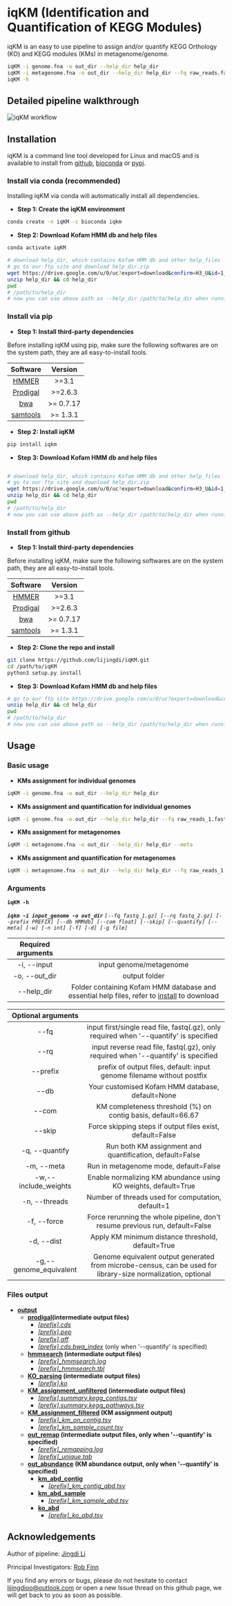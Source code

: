 # iqKM (Identification and Quantification of KEGG Modules)

iqKM is an easy to use pipeline to assign and/or quantify KEGG Orthology (KO) and KEGG modules (KMs) in metagenome/genome.

```bash
iqKM -i genome.fna -o out_dir --help_dir help_dir
iqKM -i metagenome.fna -o out_dir --help_dir help_dir --fq raw_reads.fastq(.gz) --meta --quantify
iqKM -h
```

## Detailed pipeline walkthrough

![iqKM workflow](https://github.com/lijingdi/iqKM/blob/master/iqkm_workflow.jpg)

## Installation

iqKM is a command line tool developed for Linux and macOS and is available to install from [github](https://github.com/lijingdi/iqKM), [bioconda](https://github.com/lijingdi/iqKM) or [pypi](https://pypi.org/project/iqkm/).


### Install via conda (recommended)

Installing iqKM via conda will automatically install all dependencies. 

* **Step 1: Create the iqKM environment**
```bash
conda create -n iqKM -c bioconda iqkm
```

* **Step 2: Download Kofam HMM db and help files**
```bash
conda activate iqKM

# download help_dir, which contains Kofam HMM db and other help_files
# go to our ftp site and download help_dir.zip
wget https://drive.google.com/u/0/uc?export=download&confirm=H3_U&id=1_Kxhox_hqrs7c_fVD8LC8mbwf4vp0ehX
unzip help_dir && cd help_dir
pwd
# /path/to/help_dir
# now you can use above path as --help_dir /path/to/help_dir when running iqkm


```

### Install via pip
* **Step 1: Install third-party dependencies**

Before installing iqKM using pip, make sure the following softwares are on the system path, they are all easy-to-install tools. 

|    Software     | Version  |
|:---------------:|:---------------:| 
| [HMMER](http://hmmer.org/documentation.html) | >=3.1 |
| [Prodigal](https://github.com/hyattpd/Prodigal) | >=2.6.3 | 
| [bwa](https://github.com/lh3/bwa) | >= 0.7.17 |
| [samtools](http://www.htslib.org/download/) |  >= 1.3.1 | 


* **Step 2: Install iqKM**
```bash
pip install iqkm
```

* **Step 3: Download Kofam HMM db and help files**
```bash

# download help_dir, which contains Kofam HMM db and other help_files
# go to our ftp site and download help_dir.zip
wget https://drive.google.com/u/0/uc?export=download&confirm=H3_U&id=1_Kxhox_hqrs7c_fVD8LC8mbwf4vp0ehX
unzip help_dir && cd help_dir
pwd
# /path/to/help_dir
# now you can use above path as --help_dir /path/to/help_dir when running iqkm

```


### Install from github
* **Step 1: Install third-party dependencies**

Before installing iqKM, make sure the following softwares are on the system path, they are all easy-to-install tools. 

|    Software     | Version  | 
|:---------------:|:---------------:|
| [HMMER](http://hmmer.org/documentation.html) | >=3.1 | 
| [Prodigal](https://github.com/hyattpd/Prodigal) | >=2.6.3 |
| [bwa](https://github.com/lh3/bwa) | >= 0.7.17 | 
| [samtools](http://www.htslib.org/download/) |  >= 1.3.1 | 


* **Step 2: Clone the repo and install**
```bash
git clone https://github.com/lijingdi/iqKM.git
cd /path/to/iqKM
python3 setup.py install
```

* **Step 3: Download Kofam HMM db and help files**
```bash
# go to our ftp site https://drive.google.com/u/0/uc?export=download&confirm=H3_U&id=1_Kxhox_hqrs7c_fVD8LC8mbwf4vp0ehX and download help_dir.zip
unzip help_dir && cd help_dir
pwd
# /path/to/help_dir
# now you can use above path as --help_dir /path/to/help_dir when running iqkm
```



## Usage
### Basic usage
* **KMs assignment for individual genomes**
```bash
iqKM -i genome.fna -o out_dir --help_dir help_dir
```
* **KMs assignment and quantification for individual genomes**
```bash
iqKM -i genome.fna -o out_dir --help_dir help_dir --fq raw_reads_1.fastq(.gz) --rq raw_reads_2.fastq(.gz) --quantify
```

* **KMs assignment for metagenomes**
```bash
iqKM -i metagenome.fna -o out_dir --help_dir help_dir --meta
```
* **KMs assignment and quantification for metagenomes**
```bash
iqKM -i metagenome.fna -o out_dir --help_dir help_dir --fq raw_reads_1.fastq(.gz) --rq raw_reads_2.fastq(.gz) --meta --quantify
```

### Arguments

**`iqKM -h`**

***`iqkm -i input_genome -o out_dir`*** 
*`[--fq fastq_1.gz] [--rq fastq_2.gz] [--prefix PREFIX] [--db HMMdb] [--com float] [--skip] [--quantify] [--meta] [-w] [-n int] [-f] [-d] [-g file]`*


| Required arguments        |     |
|:---------------:|:---------------:|
| -i, --input | input genome/metagenome |
| -o, --out_dir | output folder |
| --help_dir | Folder containing Kofam HMM database and essential help files, refer to [install](https://github.com/lijingdi/iqKM#installation) to download |


| Optional arguments         |     |
|:---------------:|:---------------:|
| --fq | input first/single read file, fastq(.gz), only required when '--quantify' is specified|
| --rq | input reverse read file, fastq(.gz), only required when '--quantify' is specified|
| --prefix | prefix of output files, default: input genome filename without postfix|
| --db | Your customised Kofam HMM database, default=None |
| --com | KM completeness threshold (%) on contig basis, default=66.67 |
| --skip | Force skipping steps if output files exist, default=False |
| -q, --quantify | Run both KM assignment and quantification, default=False |
| -m, --meta | Run in metagenome mode, default=False |
| -w,--include_weights | Enable normalizing KM abundance using KO weights, default=True |
| -n, --threads | Number of threads used for computation, default=1 |
| -f, --force | Force rerunning the whole pipeline, don't resume previous run, default=False |
| -d, --dist | Apply KM minimum distance threshold, default=True |
| -g,--genome_equivalent | Genome equivalent output generated from microbe-census, can be used for library-size normalization, optional |

### Files output
* **[output](https://github.com/lijingdi/iqKM/blob/master/tests/output)**
    * **[prodigal](https://github.com/lijingdi/iqKM/blob/master/tests/output/prodigal)(intermediate output files)** 
        * *[[prefix].cds](https://github.com/lijingdi/iqKM/blob/master/tests/output/prodigal/example.cds)*
        * *[[prefix].pep](https://github.com/lijingdi/iqKM/blob/master/tests/output/prodigal/example.pep)*
        * *[[prefix].gff](https://github.com/lijingdi/iqKM/blob/master/tests/output/prodigal/example.gff)*
        * *[[prefix].cds.bwa_index](https://github.com/lijingdi/iqKM/blob/master/tests/output/prodigal)* (only when '--quantify' is specified)
    * **[hmmsearch](https://github.com/lijingdi/iqKM/blob/master/tests/output/hmmsearch) (intermediate output files)**
        * *[[prefix]_hmmsearch.log](https://github.com/lijingdi/iqKM/blob/master/tests/output/hmmsearch/example_hmmsearch.log)*
        * *[[prefix]_hmmsearch.tbl](https://github.com/lijingdi/iqKM/blob/master/tests/output/hmmsearch/example_hmmsearch.tbl)*
    * **[KO_parsing](https://github.com/lijingdi/iqKM/blob/master/tests/output/KO_parsing) (intermediate output files)**
        * *[[prefix].ko](https://github.com/lijingdi/iqKM/blob/master/tests/output/KO_parsing/example.ko)*
    * **[KM_assignment_unfiltered](https://github.com/lijingdi/iqKM/blob/master/tests/output/KM_assignment_unfiltered) (intermediate output files)**
        * *[[prefix].summary.kegg_contigs.tsv](https://github.com/lijingdi/iqKM/blob/master/tests/output/KM_assignment_unfiltered/example.summary.kegg_contigs.tsv)*
        * *[[prefix].summary.kegg_pathways.tsv](https://github.com/lijingdi/iqKM/blob/master/tests/output/KM_assignment_unfiltered/example.summary.kegg_pathways.tsv)*
    * **[KM_assignment_filtered](https://github.com/lijingdi/iqKM/blob/master/tests/output/KM_assignment_filtered) (KM assignment output)**
        * *[[prefix]_km_on_contig.tsv](https://github.com/lijingdi/iqKM/blob/master/tests/output/KM_assignment_filtered/example_km_on_contig.tsv)*
        * *[[prefix]_km_sample_count.tsv](https://github.com/lijingdi/iqKM/blob/master/tests/output/KM_assignment_filtered/example_km_sample_count.tsv)*
    * **[out_remap](https://github.com/lijingdi/iqKM/blob/master/tests/output/out_remap) (intermediate output files, only when '--quantify' is specified)**
        * *[[prefix]_remapping.log](https://github.com/lijingdi/iqKM/blob/master/tests/output/out_remap/example_remapping.log)*
        * *[[prefix]_unique.tab](https://github.com/lijingdi/iqKM/blob/master/tests/output/out_remap/example_unique.tab)*
    * **[out_abundance](https://github.com/lijingdi/iqKM/tree/master/tests/output/out_abundance) (KM abundance output, only when '--quantify' is specified)**
        * **[km_abd_contig](https://github.com/lijingdi/iqKM/tree/master/tests/output/out_abundance/km_abd_contig)**
           * *[[prefix]_km_contig_abd.tsv](https://github.com/lijingdi/iqKM/blob/master/tests/output/out_abundance/km_abd_contig/example_km_contig_abd.tsv)*
        * **[km_abd_sample](https://github.com/lijingdi/iqKM/tree/master/tests/output/out_abundance/km_abd_sample)**
           * *[[prefix]_km_sample_abd.tsv](https://github.com/lijingdi/iqKM/blob/master/tests/output/out_abundance/km_abd_sample/example_km_sample_abd.tsv)*
        * **[ko_abd](https://github.com/lijingdi/iqKM/tree/master/tests/output/out_abundance/ko_abd)**
           * *[[prefix]_ko_abd.tsv](https://github.com/lijingdi/iqKM/blob/master/tests/output/out_abundance/ko_abd/example_ko_abd.tsv)*


## Acknowledgements
Author of pipeline: [Jingdi Li](https://github.com/lijingdi/)

Principal Investigators: [Rob Finn](https://www.ebi.ac.uk/about/people/rob-finn)

If you find any errors or bugs, please do not hesitate to contact lijingdioo@outlook.com or open a new Issue thread on this github page, we will get back to you as soon as possible.
